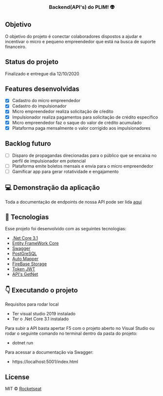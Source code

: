 <h3 align="center">
  Backend(API's) do PLIM! 👽
</h3>

## Objetivo

O objetivo do projeto é conectar colaboradores dispostos a ajudar e incentivar o micro e pequeno empreendedor que está na busca de suporte financeiro. 

## Status do projeto

Finalizado e entregue dia 12/10/2020

## Features desenvolvidas
- [x] Cadastro do micro empreendedor
- [x] Cadastro do impulsionador
- [x] Micro empreendedor realiza solicitação de cŕedito
- [x] Impulsionador realiza pagamentos para solicitação de crédito específico
- [x] Micro empreendedor faz o saque do valor de crédito acumulado
- [x] Plataforma paga mensalmente o valor corrigido aos impulsionadores

## Backlog futuro 
- [ ] Disparo de propagandas direcionadas para o público que se encaixa no perfil de impulsionador em potencial
- [ ] Plataforma emite boletos mensais e envia para o micro empreendedor
- [ ] Gamificar app para gerar rotatividade e engajamento

## :computer: Demonstração da aplicação

Toda a documentação de endpoints de nossa API pode ser lida [aqui](https://hacka-getnet.herokuapp.com/Swagger/index.html)

## :pushpin: Tecnologias

Esse projeto foi desenvolvido com as seguintes tecnologias:

- [.Net Core 3.1](https://docs.microsoft.com/pt-br/dotnet/core/)
- [Entity FrameWork Core](https://docs.microsoft.com/pt-br/ef/core/get-started/?tabs=netcore-cli)
- [Swagger](https://docs.microsoft.com/pt-br/aspnet/core/tutorials/getting-started-with-swashbuckle?view=aspnetcore-3.1&tabs=visual-studio)
- [PostGreSQL](https://www.postgresql.org)
- [Auto Mapper](https://automapper.org)
- [FireBase Storage](https://firebase.google.com/docs/storage)
- [Token JWT](https://docs.microsoft.com/pt-br/aspnet/core/security/authorization/introduction?view=aspnetcore-3.1)
- [API's GetNet](https://developers.getnet.com.br)

## :point_down: Executando o projeto

  Requisitos para rodar local
   - Ter visual studio 2019 instalado 
   - Ter o .Net Core 3.1 instalado 
  
Para subir a API basta apertar F5 com o projeto aberto no Visual Studio ou rodar o seguinte comando no terminal dentro da pasta do projeto:
 - dotnet run

Para acessar a documentação via Swagger:
- https://localhost:5001/index.html

## License

MIT © [Rocketseat](https://github.com/Rocketseat)
